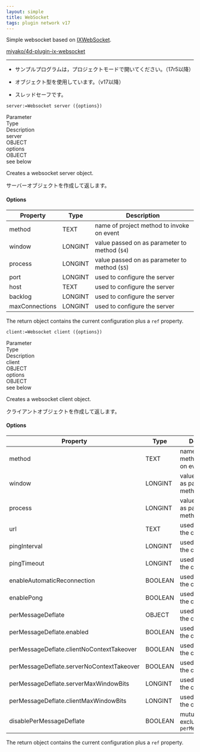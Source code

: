 ```yaml
---
layout: simple
title: WebSocket
tags: plugin network v17
---
```


Simple websocket based on [IXWebSocket](https://github.com/machinezone/IXWebSocket).

<!--more-->

[miyako/4d-plugin-ix-websocket](https://github.com/miyako/4d-plugin-ix-websocket)

---

* サンプルプログラムは，プロジェクトモードで開いてください。（17r5以降）

* オブジェクト型を使用しています。（v17以降）

* スレッドセーフです。

```
server:=Websocket server ({options})
```

<div class="grid">
  <div class="syntax-th cell cell--2">Parameter</div>
  <div class="syntax-th cell cell--2">Type</div>
  <div class="syntax-th cell cell--8">Description</div>
  <div class="syntax-td cell cell--2">server</div>
  <div class="syntax-td cell cell--2">OBJECT</div>
  <div class="syntax-td cell cell--8"></div>  
  <div class="syntax-td cell cell--2">options</div>
  <div class="syntax-td cell cell--2">OBJECT</div>
  <div class="syntax-td cell cell--8">see below</div>   
</div>

Creates a websocket server object.

サーバーオブジェクトを作成して返します。

#### Options

Property|Type|Description
------------|------|----
method|TEXT|name of project method to invoke on event
window|LONGINT|value passed on as parameter to method (``$4``)
process|LONGINT|value passed on as parameter to method (``$5``)
port|LONGINT|used to configure the server 
host|TEXT|used to configure the server 
backlog|LONGINT|used to configure the server 
maxConnections|LONGINT|used to configure the server 

The return object contains the current configuration plus a ``ref`` property.

```
client:=Websocket client ({options})
```

<div class="grid">
<div class="syntax-th cell cell--2">Parameter</div>
<div class="syntax-th cell cell--2">Type</div>
<div class="syntax-th cell cell--8">Description</div>
<div class="syntax-td cell cell--2">client</div>
<div class="syntax-td cell cell--2">OBJECT</div>
<div class="syntax-td cell cell--8"></div>  
<div class="syntax-td cell cell--2">options</div>
<div class="syntax-td cell cell--2">OBJECT</div>
<div class="syntax-td cell cell--8">see below</div>   
</div>

Creates a websocket client object.

クライアントオブジェクトを作成して返します。

#### Options

Property|Type|Description
------------|------|----
method|TEXT|name of project method to invoke on event
window|LONGINT|value passed on as parameter to method (``$4``)
process|LONGINT|value passed on as parameter to method (``$5``)
url|TEXT|used to configure the client 
pingInterval|LONGINT|used to configure the client 
pingTimeout|LONGINT|used to configure the client 
enableAutomaticReconnection|BOOLEAN|used to configure the client 
enablePong|BOOLEAN|used to configure the client 
perMessageDeflate|OBJECT|used to configure the client 
perMessageDeflate.enabled|BOOLEAN|used to configure the client 
perMessageDeflate.clientNoContextTakeover|BOOLEAN|used to configure the client 
perMessageDeflate.serverNoContextTakeover|BOOLEAN|used to configure the client 
perMessageDeflate.serverMaxWindowBits|LONGINT|used to configure the client 
perMessageDeflate.clientMaxWindowBits|LONGINT|used to configure the client 
disablePerMessageDeflate|BOOLEAN|mutually excludive with ``perMessageDeflate``

The return object contains the current configuration plus a ``ref`` property.
